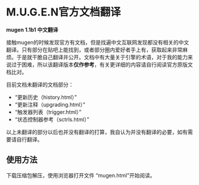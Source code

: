 # M.U.G.E.N官方文档翻译

**mugen 1.1b1 中文翻译**

接触mugen的时候发现官方有文档，但是找遍中文互联网发现都没有相关的中文翻译。只有部分在贴吧上能找到，或者部分圈内爱好者手上有，获取起来非常麻烦。于是就干脆自己翻译并公开。文档中有大量关于引擎的术语，对于我的能力来说过于困难，所以该翻译版本**仅作参考**，有关更详细的内容请自行阅读官方原版文档比对。

目前文档未翻译的文档部分：
- “更新历史（history.html）”
- “更新注释（upgrading.html）”
- “触发器列表（trigger.html）”
- “状态控制器参考（sctrls.html）”

以上未翻译的部分以后也并没有翻译的打算，我自认为并没有翻译的必要，如有需要请自行翻译。

## 使用方法

下载压缩包解压，使用浏览器打开文件 “mugen.html”开始阅读。
